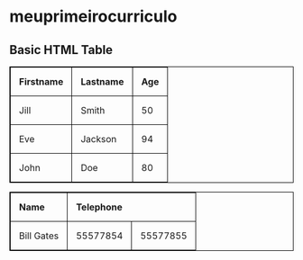 # meuprimeirocurriculo<!DOCTYPE html>
<html>
<head>
        <style>
/*Adiciona as linhas duplas envolta da tabela*/
table, th, td {
    border: 1px solid black;
}
/*Adiciona espaco entre as linhas verticais da tabela*/    
th, td {
    padding: 15px;
}
/*ALINHA O TEXTO A ESQUERDA*/
th {
    text-align: left;
}
/*ADICIONA ESPACO ENTRE AS LINHAS DA TABELA*/
table {
    border-spacing: 5px;
}
                </style>
</head>

<body>


<h2>Basic HTML Table</h2>

<table style="width:100%">
  <tr>
    <th>Firstname</th>
    <th>Lastname</th> 
    <th>Age</th>
  </tr>
  <tr>
    <td>Jill</td>
    <td>Smith</td>
    <td>50</td>
  </tr>
  <tr>
    <td>Eve</td>
    <td>Jackson</td>
    <td>94</td>
  </tr>
  <tr>
    <td>John</td>
    <td>Doe</td>
    <td>80</td>
  </tr>
</table>



<table style="width:100%">
        <tr>
          <th>Name</th>
          <th colspan="2">Telephone</th>
        </tr>
        <tr>
          <td>Bill Gates</td>
          <td>55577854</td>
          <td>55577855</td>
        </tr>
      </table>
      

</body>
</html>
